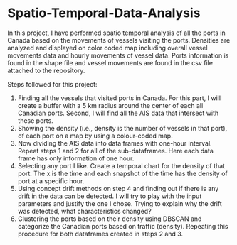 # Spatio-Temporal-Data-Analysis

In this project, I have performed spatio temporal analysis of all the ports in Canada based on the movements of vessels visiting the ports.
Densities are analyzed and displayed on color coded map including overall vessel movements data and hourly movements of vessel data.
Ports information is found in the shape file and vessel movements are found in the csv file attached to the repository.

Steps followed for this project:

1. Finding all the vessels that visited ports in Canada. For this part, I will create a buffer
with a 5 km radius around the center of each all Canadian ports. Second, I will find
all the AIS data that intersect with these ports. 
2. Showing the density (i.e., density is the number of vessels in that port), of each port on a map by
using a colour-coded map. 
3. Now dividing the AIS data into data frames with one-hour interval. Repeat steps 1 and 2 for all
of the sub-dataframes. Here each data frame has only information of one hour. 
4. Selecting any port I like. Create a temporal chart for the density of that port. The x is the time
and each snapshot of the time has the density of port at a specific hour. 
5. Using concept drift methods on step 4 and finding out if there is any drift in the data can be
detected. I will try to play with the input parameters and justify the one I chose. Trying to explain why
the drift was detected, what characteristics changed? 
6. Clustering the ports based on their density using DBSCAN and categorize the Canadian ports
based on traffic (density). Repeating this procedure for both dataframes created in steps 2 and 3.
